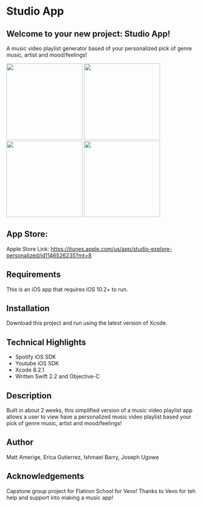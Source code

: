 # Studio App

## Welcome to your new project: Studio App!


A music video playlist generator based of your personalized pick of genre music, artist and mood/feelings!



<img src="http://a5.mzstatic.com/us/r30/Purple71/v4/af/0c/7a/af0c7a68-9b9d-58cc-b6f6-94196f5ad34b/screen696x696.jpeg" width="200">   <img src="http://static.wixstatic.com/media/b6f44b_eab21cdbfbf043c7aae17f5e5caf4f55~mv2.jpeg_srz_530_941_85_22_0.50_1.20_0.00_jpeg_srz" width="200">   <img src="http://static.wixstatic.com/media/b6f44b_c3b9d372f8bc4ea8a4db495c6864e732~mv2.jpeg_srz_530_941_85_22_0.50_1.20_0.00_jpeg_srz" width="200">
 <img src="http://static.wixstatic.com/media/b6f44b_b3990b815d1c4cffa2b1265c10b9361d~mv2.jpeg_srz_530_941_85_22_0.50_1.20_0.00_jpeg_srz" width="200">

## App Store:
Apple Store Link: https://itunes.apple.com/us/app/studio-explore-personalized/id1146526235?mt=8



## Requirements
This is an iOS app that requires iOS 10.2+ to run. 

## Installation
Download this project and run using the latest version of Xcode.

## Technical Highlights
* Spotify iOS SDK 
* Youtube iOS SDK 
* Xcode 8.2.1 
* Written Swift 2.2 and Objective-C

## Description
Built in about 2 weeks, this simplified version of a music video playlist app allows a user to view have a personalized music video playlist based your pick of genre music, artist and mood/feelings! 

## Author
Matt Amerige, Erica Gutierrez, Ishmael Barry, Joseph Ugowe

## Acknowledgements
Capstone group project for Flatiron School for Vevo!
Thanks to Vevo for teh help and support into making a music app!
